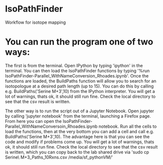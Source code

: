 # IsoPathFinder
Workflow for isotope mapping


# You can run the program one of two ways:
The first is from the terminal. Open IPython by typing 'ipython' in the terminal. You can then load the IsoPathFinder functions by typing '%run IsoPathFinder-Parallel_WithNameConversion_Rhoades.ipynb'. Once the functions are loaded, the BuildPaths function will allow you to search for an isotopologue at a desired path length (up to 15). You can do this by calling e.g. BuildPaths('Serine M+3',10) from the IPython interpreter. You will get a lot of warnings, thats ok, it should still run fine. Check the local directory to see that the csv result is written.

The other way is to run the script out of a Jupyter Notebook. Open jupyter by calling 'jupyter notebook' from the terminal, launching a Firefox page. From here you can open the IsoPathFinder-Parallel_WithNameConversoin_Rhoades.ipynb notebook. Run all the cells to load the functions, then at the very bottom you can add a cell and call e.g. BuildPaths('Serine M+3',10). The advantage here is that you can see the code and modify if problems come up. You will get a lot of warnings, thats ok, it should still run fine. Check the local directory to see that the csv result is written, which you can copy back to the lab shared drive via 'sudo cp Serine\ M+3_Paths_10Rxns.csv /media/sf_pythonVM/'
